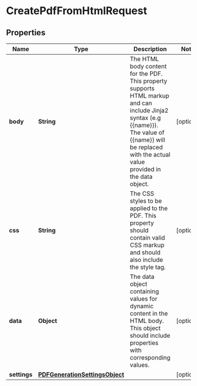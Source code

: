 

# CreatePdfFromHtmlRequest


## Properties

| Name | Type | Description | Notes |
|------------ | ------------- | ------------- | -------------|
|**body** | **String** | The HTML body content for the PDF. This property supports HTML markup and can include Jinja2 syntax (e.g {{name}}). The value of {{name}} will be replaced with the actual value provided in the data object.  |  [optional] |
|**css** | **String** | The CSS styles to be applied to the PDF. This property should contain valid CSS markup and should also include the style tag.  |  [optional] |
|**data** | **Object** | The data object containing values for dynamic content in the HTML body. This object should include properties with corresponding values.  |  [optional] |
|**settings** | [**PDFGenerationSettingsObject**](PDFGenerationSettingsObject.md) |  |  [optional] |



